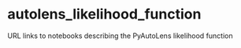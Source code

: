 # autolens_likelihood_function
URL links to notebooks describing the PyAutoLens likelihood function
